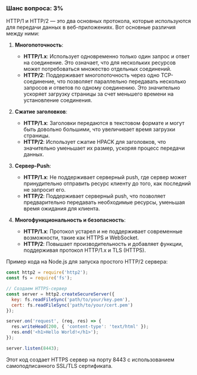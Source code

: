 ### Шанс вопроса: 3%

HTTP/1 и HTTP/2 — это два основных протокола, которые используются для передачи данных в веб-приложениях. Вот основные различия между ними:

1. **Многопоточность**:
   - **HTTP/1.x**: Использует одновременно только один запрос и ответ на соединение. Это означает, что для нескольких ресурсов может потребоваться множество отдельных соединений.
   - **HTTP/2**: Поддерживает многопоточность через одно TCP-соединение, что позволяет параллельно передавать несколько запросов и ответов по одному соединению. Это значительно ускоряет загрузку страницы за счет меньшего времени на установление соединения.

2. **Сжатие заголовков**:
   - **HTTP/1.x**: Заголовки передаются в текстовом формате и могут быть довольно большими, что увеличивает время загрузки страницы.
   - **HTTP/2**: Использует сжатие HPACK для заголовков, что значительно уменьшает их размер, ускоряя процесс передачи данных.

3. **Сервер-Push**:
   - **HTTP/1.x**: Не поддерживает серверный push, где сервер может принудительно отправить ресурс клиенту до того, как последний не запросит его.
   - **HTTP/2**: Поддерживает серверный push, что позволяет предварительно передавать необходимые ресурсы, уменьшая время ожидания для клиента.

4. **Многофункциональность и безопасность**:
   - **HTTP/1.x**: Протокол устарел и не поддерживает современные возможности, такие как HTTPS и WebSocket.
   - **HTTP/2**: Повышает производительность и добавляет функции, поддерживая протокол HTTP/1.x и TLS (HTTPS).

Пример кода на Node.js для запуска простого HTTP/2 сервера:

```javascript
const http2 = require('http2');
const fs = require('fs');

// Создаем HTTPS-сервер
const server = http2.createSecureServer({
  key: fs.readFileSync('path/to/your/key.pem'),
  cert: fs.readFileSync('path/to/your/cert.pem')
});

server.on('request', (req, res) => {
  res.writeHead(200, { 'content-type': 'text/html' });
  res.end('<h1>Hello World!</h1>');
});

server.listen(8443);
```

Этот код создает HTTPS сервер на порту 8443 с использованием самоподписанного SSL/TLS сертификата.